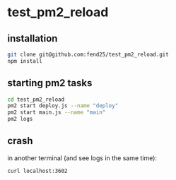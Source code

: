 # test_pm2_reload

## installation
```bash
git clone git@github.com:fend25/test_pm2_reload.git
npm install
```

## starting pm2 tasks
```bash
cd test_pm2_reload
pm2 start deploy.js --name "deploy"
pm2 start main.js --name "main"
pm2 logs
```

## crash
in another terminal (and see logs in the same time):
```bash
curl localhost:3602
```
